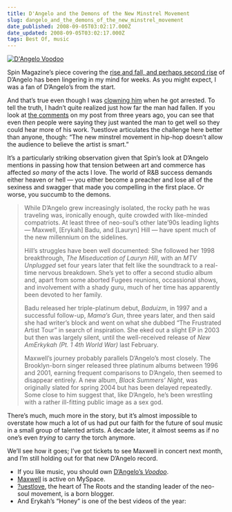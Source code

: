 ```yaml
---
title: D'Angelo and the Demons of the New Minstrel Movement
slug: dangelo_and_the_demons_of_the_new_minstrel_movement
date_published: 2008-09-05T03:02:17.000Z
date_updated: 2008-09-05T03:02:17.000Z
tags: Best Of, music
---
```


[![D'Angelo Voodoo](http://dashes.com/anil/assets_c/2008/09/voodoo-thumb-200x202.jpg)](http://www.amazon.com/exec/obidos/ASIN/B000035X1M/2020-20)

Spin Magazine’s piece covering the [rise and fall, and perhaps second rise](http://digital.spin.com/spin/200808/?pg=66&amp;pm=2) of D’Angelo has been lingering in my mind for weeks. As you might expect, I was a fan of D’Angelo’s from the start.

And that’s true even though I was [clowning him](http://www.anildash.com/poplife/2005/01/darrested.html) when he got arrested. To tell the truth, I hadn’t quite realized just how far the man had fallen. If you look at [the comments](http://www.anildash.com/poplife/2005/01/darrested.html#comments) on my post from three years ago, you can see that even *then* people were saying they just wanted the man to get well so they could hear more of his work. ?uestlove articulates the challenge here better than anyone, though: “The new minstrel movement in hip-hop doesn’t allow the audience to believe the artist is smart.”

It’s a particularly striking observation given that Spin’s look at D’Angelo mentions in passing how that tension between art and commerce has affected *so many* of the acts I love. The world of R&B success demands either heaven or hell — you either become a preacher and lose all of the sexiness and swagger that made you compelling in the first place. Or worse, you succumb to the demons.

> While D’Angelo grew increasingly isolated, the rocky path he was traveling was, ironically enough, quite crowded with like-minded compatriots. At least three of neo-soul’s other late’90s leading lights — Maxwell, [Erykah] Badu, and [Lauryn] Hill — have spent much of the new millennium on the sidelines.
> 
> Hill’s struggles have been well documented: She followed her 1998 breakthrough, *The Miseducation of Lauryn Hill*, with an *MTV Unplugged* set four years later that felt like the soundtrack to a real-time nervous breakdown. She’s yet to offer a second studio album and, apart from some aborted Fugees reunions, occassional shows, and involvement with a shady guru, much of her time has apparently been devoted to her family.
> 
> Badu released her triple-platinum debut, *Baduizm*, in 1997 and a successful follow-up, *Mama’s Gun*, three years later, and then said she had writer’s block and went on what she dubbed “The Frustrated Artist Tour” in search of inspiration. She eked out a slight EP in 2003 but then was largely silent, until the well-received release of *New AmErkykah (Pt. 1 4th World War)* last February.
> 
> Maxwell’s journey probably parallels D’Angelo’s most closely. The Brooklyn-born singer released three platinum albums between 1996 and 2001, earning frequent comparisons to D’Angelo, then seemed to disappear entirely. A new album, *Black Summers’ Night*, was originally slated for spring 2004 but has been delayed repeatedly. Some close to him suggest that, like D’Angelo, he’s been wrestling with a rather ill-fitting public image as a sex god.

There’s much, much more in the story, but it’s almost impossible to overstate how much a lot of us had put our faith for the future of soul music in a small group of talented artists. A decade later, it almost seems as if no one’s even *trying* to carry the torch anymore.

We’ll see how it goes; I’ve got tickets to see Maxwell in concert next month, and I’m still holding out for that new D’Angelo record.

- If you like music, you should own [D’Angelo’s *Voodoo*](http://www.amazon.com/exec/obidos/ASIN/B000035X1M/2020-20).
- [Maxwell](http://www.myspace.com/maxwell) is active on MySpace.
- [?uestlove](http://blogs.okayplayer.com/questlove/), the heart of The Roots and the standing leader of the neo-soul movement, is a born blogger.
- And Erykah’s “Honey” is one of the best videos of the year:
